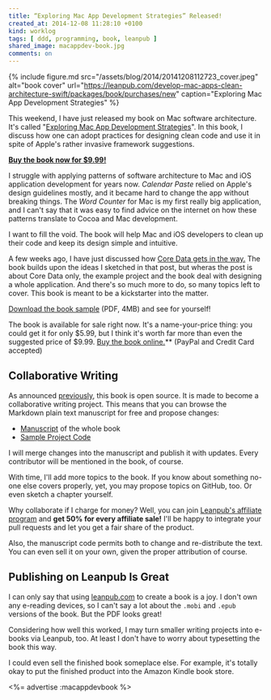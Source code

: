```yaml
---
title: “Exploring Mac App Development Strategies” Released!
created_at: 2014-12-08 11:28:10 +0100
kind: worklog
tags: [ ddd, programming, book, leanpub ]
shared_image: macappdev-book.jpg
comments: on
---
```


{% include figure.md src="/assets/blog/2014/20141208112723_cover.jpeg" alt="book cover" url="https://leanpub.com/develop-mac-apps-clean-architecture-swift/packages/book/purchases/new" caption="Exploring Mac App Development Strategies" %}

This weekend, I have just released my book on Mac software architecture. It's called "[Exploring Mac App Development Strategies][book]". In this book, I discuss how one can adopt practices for designing clean code and use it in spite of Apple's rather invasive framework suggestions.

**[Buy the book now for $9.99!](https://leanpub.com/develop-mac-apps-clean-architecture-swift/packages/book/purchases/new)**

I struggle with applying patterns of software architecture to Mac and iOS application development for years now. _Calendar Paste_ relied on Apple's design guidelines mostly, and it became hard to change the app without breaking things. The _Word Counter_ for Mac is my first really big application, and I can't say that it was easy to find advice on the internet on how these patterns translate to Cocoa and Mac development. 

I want to fill the void. The book will help Mac and iOS developers to clean up their code and keep its design simple and intuitive.

A few weeks ago, I have just discussed how [Core Data gets in the way.](/posts/2014/11/core-data-violate-ddd/) The book builds upon the ideas I sketched in that post, but wheras the post is about Core Data only, the example project and the book deal with designing a whole application. And there's so much more to do, so many topics left to cover. This book is meant to be a kickstarter into the matter.

[Download the book sample](http://samples.leanpub.com/develop-mac-apps-clean-architecture-swift-sample.pdf) (PDF, 4MB) and see for yourself!

The book is available for sale right now. It's a name-your-price thing: you could get it for only $5.99, but I think it's worth far more than even the suggested price of $9.99. [Buy the book online.](https://leanpub.com/develop-mac-apps-clean-architecture-swift/packages/book/purchases/new)** (PayPal and Credit Card accepted)


## Collaborative Writing

As announced [previously](/posts/2014/12/domain-driven-design-example-book/), this book is open source. It is made to become a collaborative writing project. This means that you can browse the Markdown plain text manuscript for free and propose changes:

* [Manuscript](https://github.com/DivineDominion/mac-appdev-book) of the whole book
* [Sample Project Code](https://github.com/DivineDominion/mac-appdev-code)

I will merge changes into the manuscript and publish it with updates. Every contributor will be mentioned in the book, of course.

With time, I'll add more topics to the book. If you know about something no-one else covers properly, yet, you may propose topics on GitHub, too. Or even sketch a chapter yourself.

Why collaborate if I charge for money? Well, you can join [Leanpub's affiliate program](https://leanpub.com/affiliates) and **get 50% for every affiliate sale!** I'll be happy to integrate your pull requests and let you get a fair share of the product.

Also, the manuscript code permits both to change and re-distribute the text. You can even sell it on your own, given the proper attribution of course. 


## Publishing on Leanpub Is Great

I can only say that using [leanpub.com](http://leanpub.com) to create a book is a joy. I don't own any e-reading devices, so I can't say a lot about the `.mobi` and `.epub` versions of the book. But the PDF looks great!

Considering how well this worked, I may turn smaller writing projects into e-books via Leanpub, too. At least I don't have to worry about typesetting the book this way.

I could even sell the finished book someplace else. For example, it's totally okay to put the finished product into the Amazon Kindle book store.

<%= advertise :macappdevbook %>

[book]: https://leanpub.com/develop-mac-apps-clean-architecture-swift
